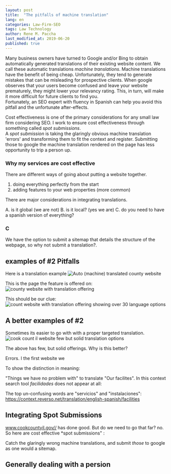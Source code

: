 ```yaml
---
layout: post
title:  "The pitfalls of machine translation"
lang: en
categories: Law-Firm-SEO
tags: Law Technology
author: Rene M. Paccha
last_modified_at: 2019-06-20
published: true
---
```



Many business owners have turned to Google and/or Bing to obtain automatically generated translations of their existing website content. We call these automatic translations _machine translations_.
Machine translations have the benefit of being cheap. Unfortunately, they tend to generate mistakes that can be misleading for prospective clients. When google observes that your users become confused and leave your website prematurely, they might lower your relevancy rating.
This, in turn, will make it more difficult for future clients to find you.  
Fortunately, an SEO expert with fluency in Spanish can help you avoid this pitfall and the unfortunate after-effects.

Cost effectiveness is one of the primary considerations for any small law firm considering SEO.
I work to ensure cost effectiveness through something called _spot submissions_.  
A _spot submission_ is taking the glaringly obvious machine translation 'errors' and transforming them to fit the context and register.  Submitting those to google the machine translation rendered on the page has less opportunity to trip a person up.

### Why my services are cost effective




There are different ways of going about putting a website together.  
1. doing everything perfectly from the start
2. adding features to your web properties (more common)

There are major considerations in integrating translations.

A. is it global (we are not)
B. is it local? (yes we are)
C. do you need to have a spanish version of everything?


### C

We have the option to submit a sitemap that details the structure of the webpage, so why not submit a translation?.

<!-- This logic is as follows
A crawl has the ability the clue-in the crawling robots to what the context is held within that structure.   Why not do the same for translations? -->


## examples of #2 Pitfalls
Here is a translation example
![Auto (machine) translated county website]({{site.baseurl}}/https://www.dropbox.com/s/56q5iang5cxmlw0/Screenshot%202019-06-19%2009.36.01.png?dl=0)

This is the page the feature is offered on:
![county website with translation offering]({{site.baseurl}}/https://www.dropbox.com/s/j36y3xbxu4hltz5/Screenshot%202019-06-19%2009.40.18.png?dl=0)

This should be our clue:
![count website with translation offering showing over 30 language options ]({{site.baseurl}}/https://www.dropbox.com/s/387m9qnu7sd1qku/Screenshot%202019-06-19%2009.42.23.png?dl=0)

## A better examples of #2

Sometimes its easier to go with with a proper targeted translation.
![cook count il website few but solid translation options]({{site.baseurl}}/https://www.dropbox.com/s/8sv0zz1hzr2on9o/Screenshot%202019-06-19%2009.45.27.png?dl=0)

The above has few, but solid offerings.  Why is this better?

Errors.   I the first website we

To show the distinction in meaning:

"Things we have no problem with" to translate "Our facilites".
In this context search tool *facilidades* does not appear at all:

The top un-confusing words are "servicios" and "instalaciones":
https://context.reverso.net/translation/english-spanish/facilities



## Integrating Spot Submissions


www.cookcountyil.gov// has done good.  But do we need to go that far? no.
So here are cost effective *spot submissions" :

Catch the glaringly wrong machine translations, and submit _those_ to google as one would a sitemap.
## Generally dealing with a persion

